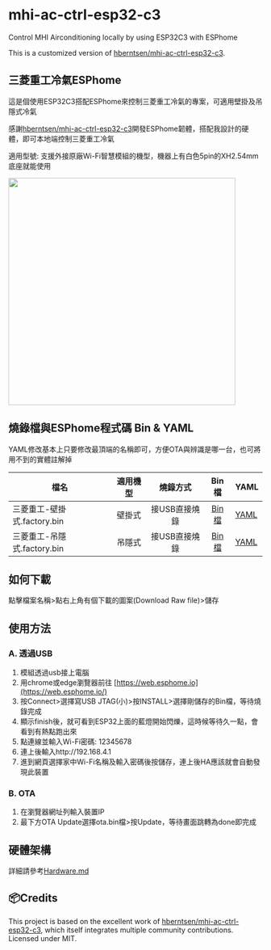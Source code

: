 # mhi-ac-ctrl-esp32-c3
Control MHI Airconditioning locally by using ESP32C3 with ESPhome

This is a customized version of [hberntsen/mhi-ac-ctrl-esp32-c3](https://github.com/hberntsen/mhi-ac-ctrl-esp32-c3).

## 三菱重工冷氣ESPhome

這是個使用ESP32C3搭配ESPhome來控制三菱重工冷氣的專案，可適用壁掛及吊隱式冷氣

感謝[hberntsen/mhi-ac-ctrl-esp32-c3](https://github.com/hberntsen/mhi-ac-ctrl-esp32-c3)開發ESPhome韌體，搭配我設計的硬體，即可本地端控制三菱重工冷氣

適用型號: 支援外接原廠Wi-Fi智慧模組的機型，機器上有白色5pin的XH2.54mm底座就能使用

<img src="images/SRK-PCB.jpg" width=450/>

## 燒錄檔與ESPhome程式碼 Bin & YAML

YAML修改基本上只要修改最頂端的名稱即可，方便OTA與辨識是哪一台，也可將用不到的實體註解掉

| 檔名 | 適用機型 | 燒錄方式 | Bin檔 | YAML |
|-------|:-----:|:-----:|:-----:|-------|
| 三菱重工-壁掛式.factory.bin | 壁掛式 | 接USB直接燒錄 | [Bin檔](三菱重工-壁掛式.factory.bin) | [YAML](mhi-ac-wall.yaml) |
| 三菱重工-吊隱式.factory.bin | 吊隱式 | 接USB直接燒錄 | [Bin檔](三菱重工-吊隱式.factory.bin) | [YAML](mhi-ac-ceiling.yaml) |

## 如何下載

點擊檔案名稱>點右上角有個下載的圖案(Download Raw file)>儲存

## 使用方法

### A. 透過USB

1. 模組透過usb接上電腦
2. 用chrome或edge瀏覽器前往 [https://web.esphome.io](https://web.esphome.io/)
3. 按Connect>選擇寫USB JTAG(小)>按INSTALL>選擇剛儲存的Bin檔，等待燒錄完成
4. 顯示finish後，就可看到ESP32上面的藍燈開始閃爍，這時候等待久一點，會看到有熱點跑出來
5. 點連線並輸入Wi-Fi密碼: 12345678
6. 連上後輸入http://192.168.4.1
7. 進到網頁選擇家中Wi-Fi名稱及輸入密碼後按儲存，連上後HA應該就會自動發現此裝置

### B. OTA

1. 在瀏覽器網址列輸入裝置IP
2. 最下方OTA Update選擇ota.bin檔>按Update，等待畫面跳轉為done即完成

## 硬體架構

詳細請參考[Hardware.md](Hardware.md)



## 📦Credits

This project is based on the excellent work of [hberntsen/mhi-ac-ctrl-esp32-c3](https://github.com/hberntsen/mhi-ac-ctrl-esp32-c3), which itself integrates multiple community contributions.
Licensed under MIT.
